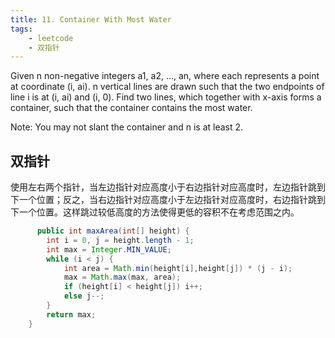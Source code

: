 ```yaml
---
title: 11. Container With Most Water
tags:
    - leetcode 
    - 双指针
---
```

Given n non-negative integers a1, a2, ..., an, where each represents a point at coordinate (i, ai). n vertical lines are drawn such that the two endpoints of line i is at (i, ai) and (i, 0). Find two lines, which together with x-axis forms a container, such that the container contains the most water.

Note: You may not slant the container and n is at least 2.


## 双指针
使用左右两个指针，当左边指针对应高度小于右边指针对应高度时，左边指针跳到下一个位置；反之，当右边指针对应高度小于左边指针对应高度时，右边指针跳到下一个位置。这样跳过较低高度的方法使得更低的容积不在考虑范围之内。
```java
      public int maxArea(int[] height) {
        int i = 0, j = height.length - 1;
        int max = Integer.MIN_VALUE;
        while (i < j) {
            int area = Math.min(height[i],height[j]) * (j - i);
            max = Math.max(max, area);
            if (height[i] < height[j]) i++;
            else j--;
        }
        return max;
    }
```

